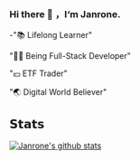### Hi there 👋 ，I‘m Janrone.

-"📚 Lifelong Learner"

"👨‍💻 Being Full-Stack Developer"

"💴 ETF Trader"

"🌏 Digital World Believer"

## 𝗦𝘁𝗮𝘁𝘀

[![Janrone's github stats](https://github-readme-stats-gray-kappa.vercel.app/api?username=janrone&count_private=true&show_icons=true)](https://janrone.allone.top)


<!--
**janrone/janrone** is a ✨ _special_ ✨ repository because its `README.md` (this file) appears on your GitHub profile.

Here are some ideas to get you started:

- 🔭 I’m currently working on ...
- 🌱 I’m currently learning ...
- 👯 I’m looking to collaborate on ...
- 🤔 I’m looking for help with ...
- 💬 Ask me about ...
- 📫 How to reach me: ...
- 😄 Pronouns: ...
- ⚡ Fun fact: ...
-->
